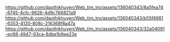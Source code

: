 https://github.com/daothikhuyen/Web_tim_tro/assets/136040343/8a5fea74-6745-4cfc-9626-4d9c766821a9
https://github.com/daothikhuyen/Web_tim_tro/assets/136040343/b55f4981-6353-4120-808c-216368f8a47a
https://github.com/daothikhuyen/Web_tim_tro/assets/136040343/32a04091-ec68-4947-93ca-8dbe1b9ee23e

